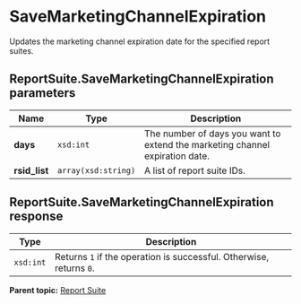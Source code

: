 # SaveMarketingChannelExpiration

Updates the marketing channel expiration date for the specified report suites.

## ReportSuite.SaveMarketingChannelExpiration parameters

|Name|Type|Description|
|----|----|-----------|
|**days** |`xsd:int` |The number of days you want to extend the marketing channel expiration date.|
|**rsid\_list** |`array(xsd:string)` |A list of report suite IDs.|

## ReportSuite.SaveMarketingChannelExpiration response

|Type|Description|
|----|-----------|
|`xsd:int` |Returns `1` if the operation is successful. Otherwise, returns `0`.|

**Parent topic:** [Report Suite](../../methods/report_suite/c_api_admin_methods_repsuite.md)

